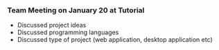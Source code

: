 ### Team Meeting on January 20 at Tutorial

* Discussed project ideas
* Discussed programming languages
* Discussed type of project (web application, desktop application etc)
